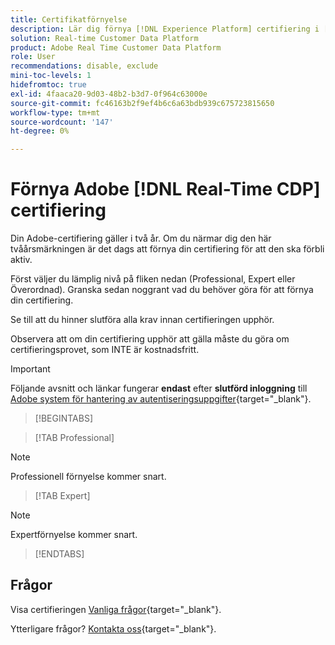 ```yaml
---
title: Certifikatförnyelse
description: Lär dig förnya [!DNL Experience Platform] certifiering i [!DNL Real-Time Customer Data Platform].
solution: Real-time Customer Data Platform
product: Adobe Real Time Customer Data Platform
role: User
recommendations: disable, exclude
mini-toc-levels: 1
hidefromtoc: true
exl-id: 4faaca20-9d03-48b2-b3d7-0f964c63000e
source-git-commit: fc46163b2f9ef4b6c6a63bdb939c675723815650
workflow-type: tm+mt
source-wordcount: '147'
ht-degree: 0%

---
```


# Förnya Adobe [!DNL Real-Time CDP] certifiering

Din Adobe-certifiering gäller i två år. Om du närmar dig den här tvåårsmärkningen är det dags att förnya din certifiering för att den ska förbli aktiv.

Först väljer du lämplig nivå på fliken nedan (Professional, Expert eller Överordnad). Granska sedan noggrant vad du behöver göra för att förnya din certifiering.

Se till att du hinner slutföra alla krav innan certifieringen upphör.

Observera att om din certifiering upphör att gälla måste du göra om certifieringsprovet, som INTE är kostnadsfritt.

>[!IMPORTANT]
>
>Följande avsnitt och länkar fungerar **endast** efter **slutförd inloggning** till [Adobe system för hantering av autentiseringsuppgifter](https://www.certmetrics.com/adobe){target="_blank"}.

>[!BEGINTABS]

>[!TAB Professional]

>[!NOTE]
>
>Professionell förnyelse kommer snart.

>[!TAB Expert]

>[!NOTE]
>
>Expertförnyelse kommer snart.

>[!ENDTABS]

## Frågor

Visa certifieringen [Vanliga frågor](https://experienceleague.adobe.com/docs/certification/certification/faq.html){target="_blank"}.

Ytterligare frågor? [Kontakta oss](mailto:certif@adobe.com){target="_blank"}.
